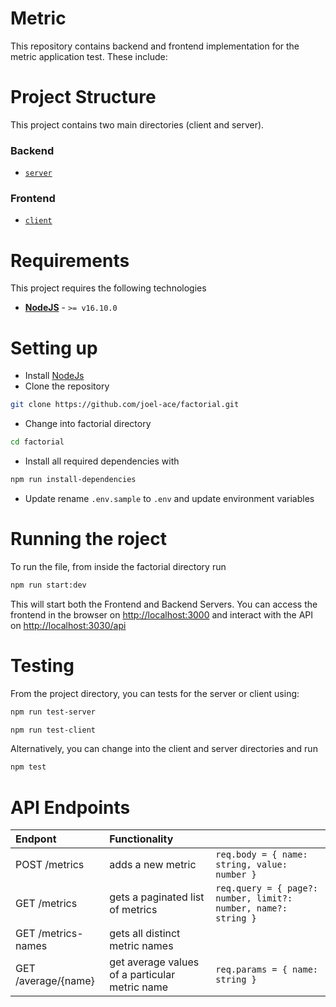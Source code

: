 # Metric
This repository contains backend and frontend implementation for the metric application test. These include:

# Project Structure
This project contains two main directories (client and server).

### Backend
  * [`server`](server)
### Frontend
  * [`client`](client)

# Requirements
This project requires the following technologies
- **[NodeJS](https://nodejs.org/)** -  `>= v16.10.0`

# Setting up
- Install [NodeJs](https://nodejs.org/en/)
- Clone the repository 
```bash
git clone https://github.com/joel-ace/factorial.git
```
- Change into factorial directory 
```bash
cd factorial
```
- Install all required dependencies with 
```bash
npm run install-dependencies
```
- Update rename `.env.sample` to `.env` and update environment variables

# Running the roject
To run the file, from inside the factorial directory run
```bash
npm run start:dev
```
This will start both the Frontend and Backend Servers. You can access the frontend in the browser on [http://localhost:3000](http://localhost:3000) and interact with the API on [http://localhost:3030/api](http://localhost:3030/api)

# Testing
From the project directory, you can tests for the server or client using:
```bash
npm run test-server
```
```bash
npm run test-client
```

Alternatively, you can change into the client and server directories and run 
```bash
npm test
```

# API Endpoints
| Endpont               | Functionality                                   |                  |
| :---                  | :----                                           | :----  |
| POST /metrics         | adds a new metric                               | `req.body = { name: string, value: number }` |
| GET /metrics          | gets a paginated list of metrics                | `req.query = { page?: number, limit?: number, name?: string }` |
| GET /metrics-names    | gets all distinct metric names                  |
| GET /average/{name}    | get average values of a particular metric name | `req.params = { name: string }` |
